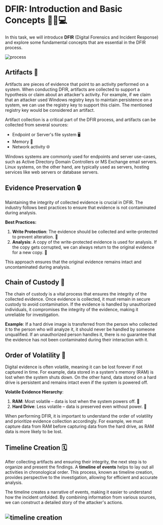 # DFIR: Introduction and Basic Concepts 🕵️‍♂️💻
In this task, we will introduce **DFIR** (Digital Forensics and Incident Response) and explore some fundamental concepts that are essential in the DFIR process.

![process](https://media.licdn.com/dms/image/v2/D4D12AQEWJwdSIMuliQ/article-cover_image-shrink_600_2000/article-cover_image-shrink_600_2000/0/1721309992216?e=2147483647&v=beta&t=iZXovlxKXaVQx9oTnhVFHGs2eTnf3fra675IMuKwheQ)

## Artifacts 🧩
Artifacts are pieces of evidence that point to an activity performed on a system. When conducting DFIR, artifacts are collected to support a hypothesis or claim about an attacker's activity. For example, if we claim that an attacker used Windows registry keys to maintain persistence on a system, we can use the registry key to support this claim. The mentioned registry key would be considered an artifact.

Artifact collection is a critical part of the DFIR process, and artifacts can be collected from several sources:
- Endpoint or Server's file system 🖥️
- Memory 🧠
- Network activity 🌐

Windows systems are commonly used for endpoints and server use-cases, such as Active Directory Domain Controllers or MS Exchange email servers. Linux systems, on the other hand, are typically used as servers, hosting services like web servers or database servers.

## Evidence Preservation 🔒

Maintaining the integrity of collected evidence is crucial in DFIR. The industry follows best practices to ensure that evidence is not contaminated during analysis. 

**Best Practices:**
1. **Write Protection**: The evidence should be collected and write-protected to prevent alteration. 📑
2. **Analysis**: A copy of the write-protected evidence is used for analysis. If the copy gets corrupted, we can always return to the original evidence for a new copy. 🔄

This approach ensures that the original evidence remains intact and uncontaminated during analysis.

## Chain of Custody 🔗

The chain of custody is a vital process that ensures the integrity of the collected evidence. Once evidence is collected, it must remain in secure custody to avoid contamination. If the evidence is handled by unauthorized individuals, it compromises the integrity of the evidence, making it unreliable for investigation.

**Example**: If a hard drive image is transferred from the person who collected it to the person who will analyze it, it should never be handled by someone unqualified. If an unauthorized person handles it, there is no guarantee that the evidence has not been contaminated during their interaction with it.

## Order of Volatility 🔄

Digital evidence is often volatile, meaning it can be lost forever if not captured in time. For example, data stored in a system's memory (RAM) is lost when the system shuts down. On the other hand, data stored on a hard drive is persistent and remains intact even if the system is powered off.

**Volatile Evidence Hierarchy**:
1. **RAM**: Most volatile – data is lost when the system powers off. 💨
2. **Hard Drive**: Less volatile – data is preserved even without power. 💾

When performing DFIR, it is important to understand the order of volatility and prioritize evidence collection accordingly. For example, we must capture data from RAM before capturing data from the hard drive, as RAM data is more likely to be lost.

## Timeline Creation 🗓️

After collecting artifacts and ensuring their integrity, the next step is to organize and present the findings. A **timeline of events** helps to lay out all activities in chronological order. This process, known as timeline creation, provides perspective to the investigation, allowing for efficient and accurate analysis.

The timeline creates a narrative of events, making it easier to understand how the incident unfolded. By combining information from various sources, we can construct a detailed story of the attacker's actions.

![timeline creation](https://i0.wp.com/dfirmadness.com/wp-content/uploads/2021/04/Super_Timeline_Title-1.png?resize=1200%2C749&ssl=1)
---

